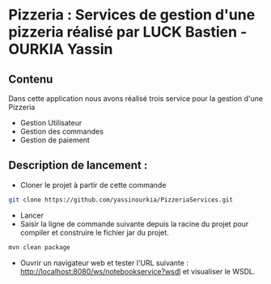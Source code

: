 # Pizzeria : Services de gestion d'une pizzeria réalisé par LUCK Bastien - OURKIA Yassin


## Contenu
Dans cette application nous avons réalisé trois service pour la gestion d'une Pizzeria
* Gestion Utilisateur
* Gestion des commandes
* Gestion de paiement 

## Description de lancement : 

* Cloner le projet à partir de cette commande 

```bash
git clone https://github.com/yassinourkia/PizzeriaServices.git
```

* Lancer
* Saisir la ligne de commande suivante depuis la racine du projet pour compiler et construire le fichier jar du projet.

```bash
mvn clean package
```

* Ouvrir un navigateur web et tester l'URL suivante : <http://localhost:8080/ws/notebookservice?wsdl> et visualiser le WSDL.
